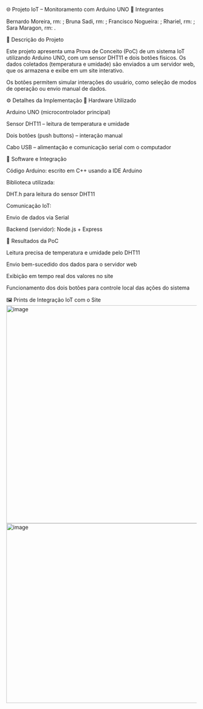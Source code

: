 🌐 Projeto IoT – Monitoramento com Arduino UNO
👥 Integrantes

Bernardo Moreira, rm: ;
Bruna Sadi, rm: ;
Francisco Nogueira: ;
Rhariel, rm: ;
Sara Maragon, rm: .

🧠 Descrição do Projeto

Este projeto apresenta uma Prova de Conceito (PoC) de um sistema IoT utilizando Arduino UNO, com um sensor DHT11 e dois botões físicos.
Os dados coletados (temperatura e umidade) são enviados a um servidor web, que os armazena e exibe em um site interativo.

Os botões permitem simular interações do usuário, como seleção de modos de operação ou envio manual de dados.

⚙️ Detalhes da Implementação
🔌 Hardware Utilizado

Arduino UNO (microcontrolador principal)

Sensor DHT11 – leitura de temperatura e umidade

Dois botões (push buttons) – interação manual

Cabo USB – alimentação e comunicação serial com o computador

🧩 Software e Integração

Código Arduino: escrito em C++ usando a IDE Arduino

Biblioteca utilizada:

DHT.h para leitura do sensor DHT11

Comunicação IoT:

Envio de dados via Serial

Backend (servidor): Node.js + Express

🔬 Resultados da PoC

Leitura precisa de temperatura e umidade pelo DHT11

Envio bem-sucedido dos dados para o servidor web

Exibição em tempo real dos valores no site

Funcionamento dos dois botões para controle local das ações do sistema

🖼️ Prints de Integração IoT com o Site
<img width="1190" height="577" alt="image" src="https://github.com/user-attachments/assets/190f9960-30b1-4f22-b8a0-5d2e330506b4" />
<img width="834" height="476" alt="image" src="https://github.com/user-attachments/assets/afc99e8e-a332-40a2-953d-1de77df06bfc" />

